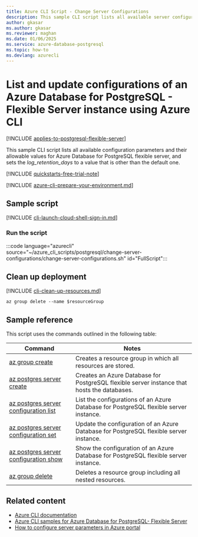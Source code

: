 ```yaml
---
title: Azure CLI Script - Change Server Configurations
description: This sample CLI script lists all available server configuration options and updates the value of one of the options.
author: gkasar
ms.author: gkasar
ms.reviewer: maghan
ms.date: 01/06/2025
ms.service: azure-database-postgresql
ms.topic: how-to
ms.devlang: azurecli
---
```


# List and update configurations of an Azure Database for PostgreSQL - Flexible Server instance using Azure CLI

[!INCLUDE [applies-to-postgresql-flexible-server](../includes/applies-to-postgresql-flexible-server.md)]

This sample CLI script lists all available configuration parameters and their allowable values for Azure Database for PostgreSQL flexible server, and sets the *log_retention_days* to a value that is other than the default one.

[!INCLUDE [quickstarts-free-trial-note](~/reusable-content/ce-skilling/azure/includes/quickstarts-free-trial-note.md)]

[!INCLUDE [azure-cli-prepare-your-environment.md](~/reusable-content/azure-cli/azure-cli-prepare-your-environment.md)]

## Sample script

[!INCLUDE [cli-launch-cloud-shell-sign-in.md](~/reusable-content/ce-skilling/azure/includes/cli-launch-cloud-shell-sign-in.md)]

### Run the script

:::code language="azurecli" source="~/azure_cli_scripts/postgresql/change-server-configurations/change-server-configurations.sh" id="FullScript":::

## Clean up deployment

[!INCLUDE [cli-clean-up-resources.md](~/reusable-content/ce-skilling/azure/includes/cli-clean-up-resources.md)]

```azurecli
az group delete --name $resourceGroup
```

## Sample reference

This script uses the commands outlined in the following table:

| **Command** | **Notes** |
| --- | --- |
| [az group create](/cli/azure/group) | Creates a resource group in which all resources are stored. |
| [az postgres server create](/cli/azure/postgres/server) | Creates an Azure Database for PostgreSQL flexible server instance that hosts the databases. |
| [az postgres server configuration list](/cli/azure/postgres/server/configuration) | List the configurations of an Azure Database for PostgreSQL flexible server instance. |
| [az postgres server configuration set](/cli/azure/postgres/server/configuration) | Update the configuration of an Azure Database for PostgreSQL flexible server instance. |
| [az postgres server configuration show](/cli/azure/postgres/server/configuration) | Show the configuration of an Azure Database for PostgreSQL flexible server instance. |
| [az group delete](/cli/azure/group) | Deletes a resource group including all nested resources. |

## Related content

- [Azure CLI documentation](/cli/azure)
- [Azure CLI samples for Azure Database for PostgreSQL- Flexible Server](../single-server/sample-scripts-azure-cli.md)
- [How to configure server parameters in Azure portal](../flexible-server/how-to-configure-server-parameters-using-portal.md)
